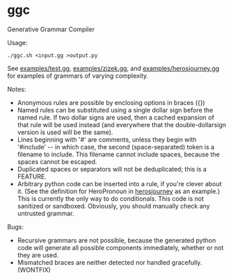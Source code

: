 # ggc
Generative Grammar Compiler

Usage:

    ./ggc.sh <input.gg >output.py

See [examples/test.gg](examples/test.gg), [examples/zizek.gg](examples/zizek.gg), and [examples/herosjourney.gg](examples/herosjourney.gg) for examples of grammars of varying complexity.

Notes:

* Anonymous rules are possible by enclosing options in braces ({})
* Named rules can be substituted using a single dollar sign before the named rule. If two dollar signs are used, then a cached expansion of that rule will be used instead (and everywhere that the double-dollarsign version is used will be the same).
* Lines beginning with '#' are comments, unless they begin with '#include' -- in which case, the second (space-separated) token is a filename to include. This filename cannot include spaces, because the spaces cannot be escaped.
* Duplicated spaces or separators will not be deduplicated; this is a FEATURE.
* Arbitrary python code can be inserted into a rule, if you're clever about it. (See the definition for HeroPronoun in [herosjourney](examples/herosjourney.gg) as an example.) This is currently the only way to do conditionals. This code is not sanitized or sandboxed. Obviously, you should manually check any untrusted grammar.

Bugs:

* Recursive grammars are not possible, because the generated python code will generate all possible components immediately, whether or not they are used.
* Mismatched braces are neither detected nor handled gracefully. (WONTFIX)

